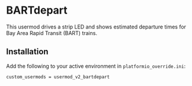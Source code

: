# BARTdepart

This usermod drives a strip LED and shows estimated departure times
for Bay Area Rapid Transit (BART) trains.

## Installation

Add the following to your active environment in `platformio_override.ini`:
```
custom_usermods = usermod_v2_bartdepart
```
